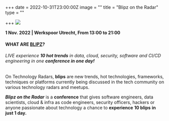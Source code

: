 +++
date = 2022-10-31T23:00:00Z
image = ""
title = "Blipz on the Radar"
type = ""

+++
![](/images/Blipz.jpg)

**1 Nov. 2022 |  Werkspoor Utrecht, From 13:00 to 21:00**

#### WHAT ARE [BLIPZ](https://www.blipz.io/)?

###### LIVE experience **10 hot trends** in data, cloud, security, software and CI/CD engineering in one **conference in one day!**

On Technology Radars, **blips** are new trends, hot technologies, frameworks, techniques or platforms currently being discussed in the tech community on various technology radars and meetups.

**_Blipz on the Radar_** is a **conference** that gives software engineers, data scientists, cloud & infra as code engineers, security officers, hackers or anyone passionate about technology a chance to **experience** **10 blips** **in just 1 day.**